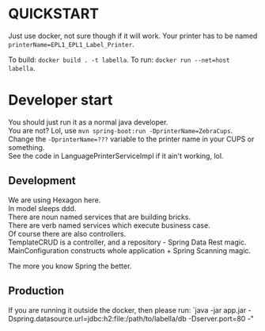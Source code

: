 # QUICKSTART
Just use docker, not sure though if it will work.
Your printer has to be named `printerName=EPL1_EPL1_Label_Printer`.

To build: `docker build . -t labella`.
To run: `docker run --net=host labella`.

# Developer start
You should just run it as a normal java developer.  
You are not? Lol, use `mvn spring-boot:run -DprinterName=ZebraCups`.  
Change the `-DprinterName=???` variable to the printer name in your CUPS or something.  
See the code in LanguagePrinterServiceImpl if it ain't working, lol.

## Development

We are using Hexagon here.  
In model sleeps ddd.  
There are noun named services that are building bricks.  
There are verb named services which execute business case.  
Of course there are also controllers.  
TemplateCRUD is a controller, and a repository - Spring Data Rest magic.  
MainConfiguration constructs whole application + Spring Scanning magic.

The more you know Spring the better.

## Production

If you are running it outside the docker, then please run:
`java -jar app.jar -Dspring.datasource.url=jdbc:h2:file:/path/to/labella/db -Dserver.port=80 -"
